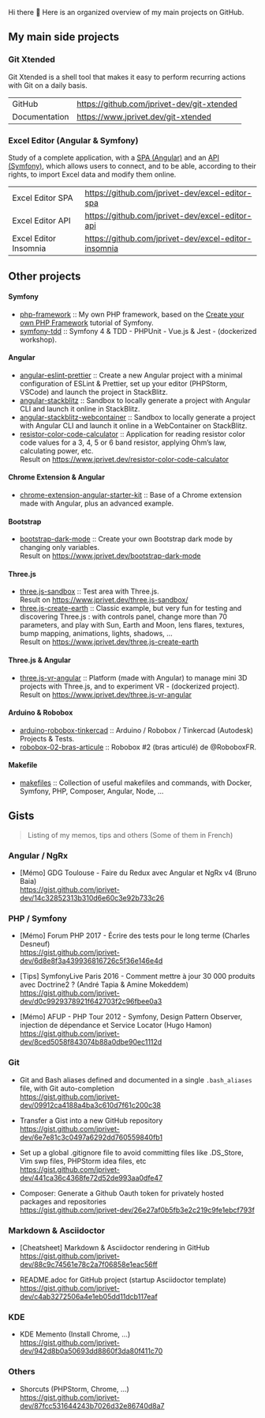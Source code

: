 Hi there 👋 Here is an organized overview of my main projects on GitHub.

## My main side projects

### Git Xtended

Git Xtended is a shell tool that makes it easy to perform recurring actions with Git on a daily basis.

|||
|---|---|
| GitHub | https://github.com/jprivet-dev/git-xtended |
| Documentation | https://www.jprivet.dev/git-xtended |

### Excel Editor (Angular & Symfony)

Study of a complete application, with a [SPA (Angular)](https://github.com/jprivet-dev/excel-editor-spa)  and an [API (Symfony)](https://github.com/jprivet-dev/excel-editor-api), which allows users to connect, and to be able, according to their rights, to import Excel data and modify them online.

|||
|---|---|
| Excel Editor SPA | https://github.com/jprivet-dev/excel-editor-spa |
| Excel Editor API | https://github.com/jprivet-dev/excel-editor-api |
| Excel Editor Insomnia | https://github.com/jprivet-dev/excel-editor-insomnia |

## Other projects

#### Symfony

* [php-framework](https://github.com/jprivet-dev/php-framework) :: My own PHP framework, based on the [Create your own PHP Framework](https://symfony.com/doc/current/create_framework/index.html) tutorial of Symfony.
* [symfony-tdd](https://github.com/jprivet-dev/symfony-tdd) :: Symfony 4 & TDD - PHPUnit - Vue.js & Jest - (dockerized workshop).

#### Angular

* [angular-eslint-prettier](https://github.com/jprivet-dev/angular-eslint-prettier) :: Create a new Angular project with a minimal configuration of ESLint & Prettier, set up your editor (PHPStorm, VSCode) and launch the project in StackBlitz.
* [angular-stackblitz](https://github.com/jprivet-dev/angular-stackblitz) :: Sandbox to locally generate a project with Angular CLI and launch it online in StackBlitz.
* [angular-stackblitz-webcontainer](https://github.com/jprivet-dev/angular-stackblitz-webcontainer) :: Sandbox to locally generate a project with Angular CLI and launch it online in a WebContainer on StackBlitz.
* [resistor-color-code-calculator](https://github.com/jprivet-dev/resistor-color-code-calculator) :: Application for reading resistor color code values for a 3, 4, 5 or 6 band resistor, applying Ohm’s law, calculating power, etc.\
Result on https://www.jprivet.dev/resistor-color-code-calculator

#### Chrome Extension & Angular

* [chrome-extension-angular-starter-kit](https://github.com/jprivet-dev/chrome-extension-angular-starter-kit) :: Base of a Chrome extension made with Angular, plus an advanced example.

#### Bootstrap

* [bootstrap-dark-mode](https://github.com/jprivet-dev/bootstrap-dark-mode) :: Create your own Bootstrap dark mode by changing only variables.\
Result on https://www.jprivet.dev/bootstrap-dark-mode

#### Three.js

* [three.js-sandbox](https://github.com/jprivet-dev/three.js-sandbox) :: Test area with Three.js.\
Result on https://www.jprivet.dev/three.js-sandbox/
* [three.js-create-earth](https://github.com/jprivet-dev/three.js-create-earth) :: Classic example, but very fun for testing and discovering Three.js : with controls panel, change more than 70 parameters, and play with Sun, Earth and Moon, lens flares, textures, bump mapping, animations, lights, shadows, …\
Result on https://www.jprivet.dev/three.js-create-earth

#### Three.js & Angular

* [three.js-vr-angular](https://github.com/jprivet-dev/three.js-vr-angular) :: Platform (made with Angular) to manage mini 3D projects with Three.js, and to experiment VR - (dockerized project).\
Result on https://www.jprivet.dev/three.js-vr-angular

#### Arduino & Robobox

* [arduino-robobox-tinkercad](https://github.com/jprivet-dev/arduino-robobox-tinkercad) :: Arduino / Robobox / Tinkercad (Autodesk) Projects & Tests.
* [robobox-02-bras-articule](https://github.com/jprivet-dev/robobox-02-bras-articule) :: Robobox #2 (bras articulé) de @RoboboxFR.

#### Makefile

* [makefiles](https://github.com/jprivet-dev/makefiles) :: Collection of useful makefiles and commands, with Docker, Symfony, PHP, Composer, Angular, Node, ...

## Gists

> Listing of my memos, tips and others (Some of them in French)

### Angular / NgRx

* [Mémo] GDG Toulouse - Faire du Redux avec Angular et NgRx v4 (Bruno Baia)\
https://gist.github.com/jprivet-dev/14c32852313b310d6e60c3e92b733c26

### PHP / Symfony

* [Mémo] Forum PHP 2017 - Écrire des tests pour le long terme (Charles Desneuf)\
https://gist.github.com/jprivet-dev/6d8e8f3a439936816726c5f36e146e4d

* [Tips] SymfonyLive Paris 2016 - Comment mettre à jour 30 000 produits avec Doctrine2 ? (André Tapia & Amine Mokeddem)\
https://gist.github.com/jprivet-dev/d0c9929378921f642703f2c96fbee0a3

* [Mémo] AFUP - PHP Tour 2012 - Symfony, Design Pattern Observer, injection de dépendance et Service Locator (Hugo Hamon)\
https://gist.github.com/jprivet-dev/8ced5058f843074b88a0dbe90ec1112d

### Git

* Git and Bash aliases defined and documented in a single `.bash_aliases` file, with Git auto-completion\
https://gist.github.com/jprivet-dev/09912ca4188a4ba3c610d7f61c200c38

* Transfer a Gist into a new GitHub repository\
https://gist.github.com/jprivet-dev/6e7e81c3c0497a6292dd760559840fb1

* Set up a global .gitignore file to avoid committing files like .DS_Store, Vim swp files, PHPStorm idea files, etc\
https://gist.github.com/jprivet-dev/441ca36c4368fe72d52de993aa0dfe47

* Composer: Generate a Github Oauth token for privately hosted packages and repositories\
https://gist.github.com/jprivet-dev/26e27af0b5fb3e2c219c9fe1ebcf793f

### Markdown & Asciidoctor

* [Cheatsheet] Markdown & Asciidoctor rendering in GitHub\
https://gist.github.com/jprivet-dev/88c9c74561e78c2a7f06858e1eac56ff

* README.adoc for GitHub project (startup Asciidoctor template)\
https://gist.github.com/jprivet-dev/c4ab3272506a4e1eb05dd11dcb117eaf

### KDE

* KDE Memento (Install Chrome, ...)\
https://gist.github.com/jprivet-dev/942d8b0a50693dd8860f3da80f411c70

### Others

* Shorcuts (PHPStorm, Chrome, …)\
https://gist.github.com/jprivet-dev/87fcc531644243b7026d32e86740d8a7



